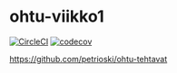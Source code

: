 # ohtu-viikko1

[![CircleCI](https://circleci.com/gh/petrioski/ohtu-viikko1.svg?style=svg)](https://circleci.com/gh/petrioski/ohtu-viikko1)
[![codecov](https://codecov.io/gh/petrioski/ohtu-viikko1/branch/master/graph/badge.svg)](https://codecov.io/gh/petrioski/ohtu-viikko1)

https://github.com/petrioski/ohtu-tehtavat
